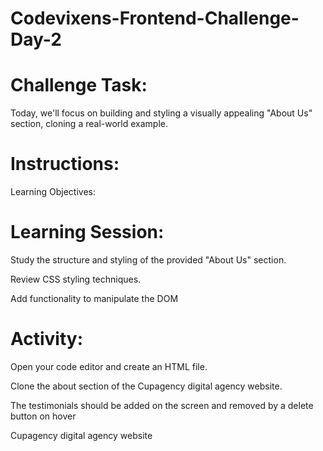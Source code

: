 # Codevixens-Frontend-Challenge-Day-2

# Challenge Task: 
Today, we'll focus on building and styling a visually appealing "About Us" section, cloning a real-world example.

# Instructions:
Learning Objectives:

# Learning Session:

Study the structure and styling of the provided "About Us" section.

Review CSS styling techniques.

Add functionality to manipulate the DOM 

# Activity:

Open your code editor and create an HTML file.

Clone the about section of the Cupagency digital agency website.

 The testimonials should be added on the screen and removed by a delete button on hover 

Cupagency digital agency website 